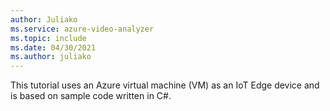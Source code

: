 ```yaml
---
author: Juliako
ms.service: azure-video-analyzer
ms.topic: include
ms.date: 04/30/2021
ms.author: juliako
---
```



This tutorial uses an Azure virtual machine (VM) as an IoT Edge device and is based on sample code written in C#. 
